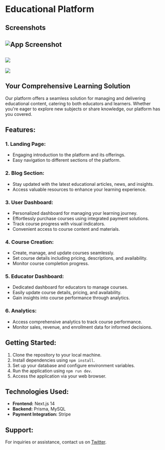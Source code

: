 # Educational Platform

## Screenshots

![App Screenshot](https://pbs.twimg.com/media/GL8_R0cbAAAdyl2?format=jpg&name=large)
--
![](https://pbs.twimg.com/media/GL8_clmaYAAjf2n?format=jpg&name=large)
--
![](https://pbs.twimg.com/media/GL8_WZxbMAM3Iyo?format=jpg&name=large)


## Your Comprehensive Learning Solution

Our platform offers a seamless solution for managing and delivering educational content, catering to both educators and learners. Whether you're eager to explore new subjects or share knowledge, our platform has you covered.

## Features:

### 1. Landing Page:
- Engaging introduction to the platform and its offerings.
- Easy navigation to different sections of the platform.

### 2. Blog Section:
- Stay updated with the latest educational articles, news, and insights.
- Access valuable resources to enhance your learning experience.

### 3. User Dashboard:
- Personalized dashboard for managing your learning journey.
- Effortlessly purchase courses using integrated payment solutions.
- Track course progress with visual indicators.
- Convenient access to course content and materials.

### 4. Course Creation:
- Create, manage, and update courses seamlessly.
- Set course details including pricing, descriptions, and availability.
- Monitor course completion progress.

### 5. Educator Dashboard:
- Dedicated dashboard for educators to manage courses.
- Easily update course details, pricing, and availability.
- Gain insights into course performance through analytics.

### 6. Analytics:
- Access comprehensive analytics to track course performance.
- Monitor sales, revenue, and enrollment data for informed decisions.

## Getting Started:
1. Clone the repository to your local machine.
2. Install dependencies using `npm install`.
3. Set up your database and configure environment variables.
4. Run the application using `npm run dev`.
5. Access the application via your web browser.

## Technologies Used:
- **Frontend:** Next.js 14
- **Backend:** Prisma, MySQL
- **Payment Integration:** Stripe

 

## Support:
For inquiries or assistance, contact us on [Twitter](https://twitter.com/AnshuAd14312398).
